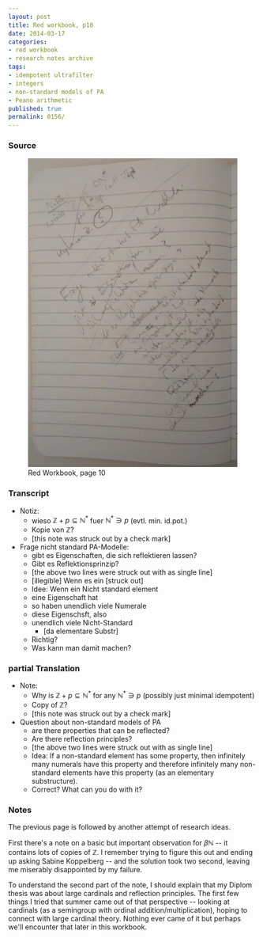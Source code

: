 ```yaml
---
layout: post
title: Red workbook, p10
date: 2014-03-17
categories:
- red workbook
- research notes archive
tags:
- idempotent ultrafilter
- integers
- non-standard models of PA
- Peano arithmetic
published: true
permalink: 0156/
---
```


### Source

<figure>
  <a href="/assets/2014/red_workbook-p10.jpg">
    <img alt="red workbook, p10" src="/assets/2014/red_workbook-p10.jpg"/>
  </a>
  <figcaption>
    Red Workbook, page 10
  </figcaption>
</figure>

### Transcript

*   Notiz:
    *   wieso $\mathbb{Z} + p \subseteq \mathbb{N^* }$ fuer $\mathbb{N^* } \ni p$ (evtl. min. id.pot.)
    *   Kopie von $\mathbb{Z}$?
    *   [this note was struck out by a check mark]
*   Frage nicht standard PA-Modelle:
    *   gibt es Eigenschaften, die sich reflektieren lassen?
    *   Gibt es Reflektionsprinzip?
    *   [the above two lines were struck out with as single line]
    *   [illegible] Wenn es ein [struck out]
    *   Idee: Wenn ein Nicht standard element
    *   eine Eigenschaft hat
    *   so haben unendlich viele Numerale
    *   diese Eigenschsft, also
    *   unendlich viele Nicht-Standard
        *   [da elementare Substr]
    *   Richtig?
    *   Was kann man damit machen?

### partial Translation

*   Note:
    *   Why is $\mathbb{Z} + p \subseteq \mathbb{N^* }$ for any $\mathbb{N^* } \ni p$ (possibly just minimal idempotent)
    *   Copy of $\mathbb{Z}$?
    *   [this note was struck out by a check mark]
*   Question about non-standard models of PA
    *   are there properties that can be reflected?
    *   Are there reflection principles?
    *   [the above two lines were struck out with as single line]
    *   Idea: If a non-standard element has some property, then infinitely many numerals have this property and therefore infinitely many non-standard elements have this property (as an elementary substructure).
    *   Correct? What can you do with it?

### Notes

The previous page is followed by another attempt of research ideas.

First there's a note on a basic but important observation for $\beta \mathbb{N}$ -- it contains lots of copies of $\mathbb{Z}$. I remember trying to figure this out and ending up asking Sabine Koppelberg -- and the solution took two second, leaving me miserably disappointed by my failure.

To understand the second part of the note, I should explain that my Diplom thesis was about large cardinals and reflection principles. The first few things I tried that summer came out of that perspective -- looking at cardinals (as a semingroup with ordinal addition/multiplication), hoping to connect with large cardinal theory. Nothing ever came of it but perhaps we'll encounter that later in this workbook.
